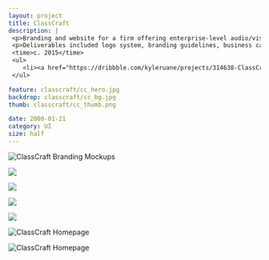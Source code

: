 ```yaml
---
layout: project
title: ClassCraft
description: |
 <p>Branding and website for a firm offering enterprise-level audio/visual solutions, such as control room planning and execution, custom conference rooms, and home theaters.</p>
 <p>Deliverables included logo system, branding guidelines, business cards, document templates, and a custom website.</p>
 <time>c. 2015</time>
 <ul>
 	<li><a href="https://dribbble.com/kyleruane/projects/314638-ClassCraft">View project on Dribbble</a></li>
 </ul>

feature: classcraft/cc_hero.jpg
backdrop: classcraft/cc_bg.jpg
thumb: classcraft/cc_thumb.png

date: 2000-01-21
category: UI
size: half
---
```


![ClassCraft Branding Mockups]({{site.project_img_path}}classcraft/cc_feature.jpg)

<p class="half"><img src="{{site.project_img_path}}classcraft/cc_logo.jpg"></p>
<p class="half"><img src="{{site.project_img_path}}classcraft/cc_colors.jpg"></p>

<p class="half"><img src="{{site.project_img_path}}classcraft/cc_book.jpg"></p>
<p class="half"><img src="{{site.project_img_path}}classcraft/cc_items.jpg"></p>

![ClassCraft Homepage]({{site.project_img_path}}classcraft/cc_homepage.jpg)

![ClassCraft Homepage]({{site.project_img_path}}classcraft/cc_site.jpg)
